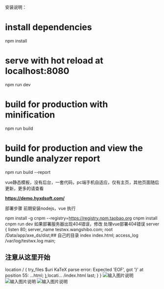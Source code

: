 安装说明：
# install dependencies
npm install

# serve with hot reload at localhost:8080
npm run dev

# build for production with minification
npm run build

# build for production and view the bundle analyzer report
npm run build --report

vue静态模板，没有后台，一套代码，pc端手机自适应，仅有主页，其他页面随后更新，更多的请查看

 **https://demo.hyxdsoft.com/** 

部署步骤
前期安装nodejs，vue
执行

npm install -g cnpm --registry=https://registry.npm.taobao.org
cnpm install
cnpm run dev
如果部署服务器出现404错误，修改
处理vue部署404错误
server {
listen 80;
server_name testwx.wangshibo.com;
root /Data/app/axe_ds/dist;## 自己的目录
index index.html;
access_log /var/log/testwx.log main;
## 注意从这里开始
location / {
try_files $uri KaTeX parse error: Expected 'EOF', got '}' at position 55: …html; }̲ locati… /index.html last;
}
}
![输入图片说明](https://images.gitee.com/uploads/images/2020/0514/123414_af706583_810825.png "搜狗截图20200514105808.png")
![输入图片说明](https://images.gitee.com/uploads/images/2020/0514/123329_182b3cd7_810825.png "搜狗截图20200514105710.png")
![输入图片说明](https://images.gitee.com/uploads/images/2020/0514/123248_a7b2c881_810825.png "搜狗截图20200514105648.png")